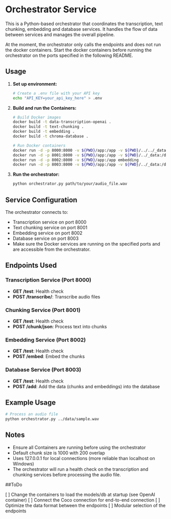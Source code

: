 # Orchestrator Service

This is a Python-based orchestrator that coordinates the transcription, text chunking, embedding and database services. It handles the flow of data between services and manages the overall pipeline.

At the moment, the orchestrator only calls the endpoints and does not run the docker containers. Start the docker containers before running the orchestrator on the ports specified in the following README.

## Usage

1. **Set up environment:**
   ```bash
   # Create a .env file with your API key
   echo "API_KEY=your_api_key_here" > .env
   ```

2. **Build and run the Containers:**
   ```bash
   # Build Docker images
   docker build -t data-transcription-openai .
   docker build -t text-chunking .
   docker build -t embedding .
   docker build -t chroma-database .

   # Run Docker containers
   docker run -d -p 8000:8000 -v ${PWD}/app:/app -v ${PWD}/../../_data/models/whisper_cpp:/whisper.cpp/models --name whisper-cpp whisper-cpp
   docker run -d -p 8001:8000 -v ${PWD}/app:/app -v ${PWD}/../_data:/data text-chunking
   docker run -d -p 8002:8000 -v ${PWD}/app:/app embedding
   docker run -d -p 8003:8000 -v ${PWD}/app:/app -v ${PWD}/../_data:/data chroma-database
   ```
   
3. **Run the orchestrator:**
   ```bash
   python orchestrator.py path/to/your/audio_file.wav
   ```

## Service Configuration

The orchestrator connects to:
- Transcription service on port 8000
- Text chunking service on port 8001
- Embedding service on port 8002
- Database service on port 8003
- Make sure the Docker services are running on the specified ports and are accessible from the orchestrator.

## Endpoints Used

### Transcription Service (Port 8000)
- **GET /test**: Health check
- **POST /transcribe/**: Transcribe audio files

### Chunking Service (Port 8001)
- **GET /test**: Health check
- **POST /chunk/json**: Process text into chunks

### Embedding Service (Port 8002)
- **GET /test**: Health check
- **POST /embed**: Embed the chunks

### Database Service (Port 8003)
- **GET /test**: Health check
- **POST /add**: Add the data (chunks and embeddings) into the database

## Example Usage

```bash
# Process an audio file
python orchestrator.py ../data/sample.wav
```

## Notes

- Ensure all Containers are running before using the orchestrator
- Default chunk size is 1000 with 200 overlap
- Uses 127.0.0.1 for local connections (more reliable than localhost on Windows)
- The orchestrator will run a health check on the transcription and chunking services before processing the audio file.

##ToDo

[ ] Change the containers to load the models/db at startup (see OpenAI container)
[ ] Connect the Coco connection for end-to-end connection
[ ] Optimize the data format between the endpoints
[ ] Modular selection of the endpoints